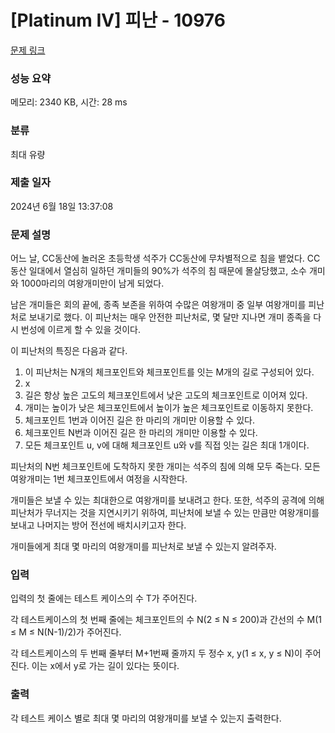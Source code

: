 # [Platinum IV] 피난 - 10976 

[문제 링크](https://www.acmicpc.net/problem/10976) 

### 성능 요약

메모리: 2340 KB, 시간: 28 ms

### 분류

최대 유량

### 제출 일자

2024년 6월 18일 13:37:08

### 문제 설명

<p>어느 날, CC동산에 놀러온 초등학생 석주가 CC동산에 무차별적으로 침을 뱉었다. CC동산 일대에서 열심히 일하던 개미들의 90%가 석주의 침 때문에 몰살당했고, 소수 개미와 1000마리의 여왕개미만이 남게 되었다.</p>

<p>남은 개미들은 회의 끝에, 종족 보존을 위하여 수많은 여왕개미 중 일부 여왕개미를 피난처로 보내기로 했다. 이 피난처는 매우 안전한 피난처로, 몇 달만 지나면 개미 종족을 다시 번성에 이르게 할 수 있을 것이다.</p>

<p>이 피난처의 특징은 다음과 같다.</p>

<ol>
	<li>이 피난처는 N개의 체크포인트와 체크포인트를 잇는 M개의 길로 구성되어 있다.</li>
	<li>x<y일 경우 체크포인트 x의 고도는 체크포인트 y의 고도보다 높다.</li>
	<li>길은 항상 높은 고도의 체크포인트에서 낮은 고도의 체크포인트로 이어져 있다.</li>
	<li>개미는 높이가 낮은 체크포인트에서 높이가 높은 체크포인트로 이동하지 못한다.</li>
	<li>체크포인트 1번과 이어진 길은 한 마리의 개미만 이용할 수 있다.</li>
	<li>체크포인트 N번과 이어진 길은 한 마리의 개미만 이용할 수 있다.</li>
	<li>모든 체크포인트 u, v에 대해 체크포인트 u와 v를 직접 잇는 길은 최대 1개이다.</li>
</ol>

<p>피난처의 N번 체크포인트에 도착하지 못한 개미는 석주의 침에 의해 모두 죽는다. 모든 여왕개미는 1번 체크포인트에서 여정을 시작한다.</p>

<p>개미들은 보낼 수 있는 최대한으로 여왕개미를 보내려고 한다. 또한, 석주의 공격에 의해 피난처가 무너지는 것을 지연시키기 위하여, 피난처에 보낼 수 있는 만큼만 여왕개미를 보내고 나머지는 방어 전선에 배치시키고자 한다.</p>

<p>개미들에게 최대 몇 마리의 여왕개미를 피난처로 보낼 수 있는지 알려주자. </p>

### 입력 

 <p>입력의 첫 줄에는 테스트 케이스의 수 T가 주어진다.</p>

<p>각 테스트케이스의 첫 번째 줄에는 체크포인트의 수 N(2 ≤ N ≤ 200)과 간선의 수 M(1 ≤ M ≤ N(N-1)/2)가 주어진다.</p>

<p>각 테스트케이스의 두 번째 줄부터 M+1번째 줄까지 두 정수 x, y(1 ≤ x, y ≤ N)이 주어진다. 이는 x에서 y로 가는 길이 있다는 뜻이다. </p>

### 출력 

 <p>각 테스트 케이스 별로 최대 몇 마리의 여왕개미를 보낼 수 있는지 출력한다.</p>

